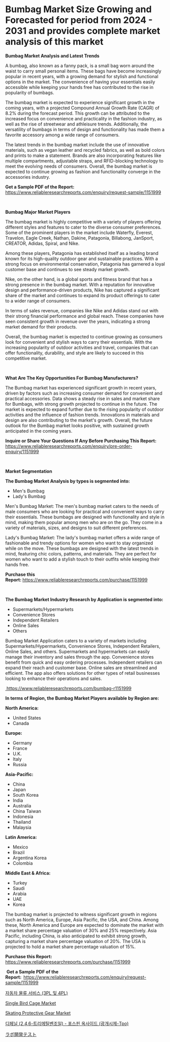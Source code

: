 <p><h1>Bumbag Market Size Growing and Forecasted for period from 2024 - 2031 and provides complete market analysis of this market</h1></p><p><strong>Bumbag Market Analysis and Latest Trends</strong></p>
<p><p>A bumbag, also known as a fanny pack, is a small bag worn around the waist to carry small personal items. These bags have become increasingly popular in recent years, with a growing demand for stylish and functional options in the market. The convenience of having your essentials easily accessible while keeping your hands free has contributed to the rise in popularity of bumbags.</p><p>The bumbag market is expected to experience significant growth in the coming years, with a projected Compound Annual Growth Rate (CAGR) of 8.2% during the forecast period. This growth can be attributed to the increased focus on convenience and practicality in the fashion industry, as well as the rise of streetwear and athleisure trends. Additionally, the versatility of bumbags in terms of design and functionality has made them a favorite accessory among a wide range of consumers.</p><p>The latest trends in the bumbag market include the use of innovative materials, such as vegan leather and recycled fabrics, as well as bold colors and prints to make a statement. Brands are also incorporating features like multiple compartments, adjustable straps, and RFID-blocking technology to meet the evolving needs of consumers. Overall, the bumbag market is expected to continue growing as fashion and functionality converge in the accessories industry.</p></p>
<p><strong>Get a Sample PDF of the Report:&nbsp;</strong> <a href="https://www.reliableresearchreports.com/enquiry/request-sample/1151999">https://www.reliableresearchreports.com/enquiry/request-sample/1151999</a></p>
<p>&nbsp;</p>
<p><strong>Bumbag Major Market Players</strong></p>
<p><p>The bumbag market is highly competitive with a variety of players offering different styles and features to cater to the diverse consumer preferences. Some of the prominent players in the market include Waterfly, Everest, Travelon, Eagle Creek, Nathan, Dakine, Patagonia, Billabong, JanSport, CREATOR, Adidas, Spiral, and Nike.</p><p>Among these players, Patagonia has established itself as a leading brand known for its high-quality outdoor gear and sustainable practices. With a strong focus on environmental conservation, Patagonia has garnered a loyal customer base and continues to see steady market growth.</p><p>Nike, on the other hand, is a global sports and fitness brand that has a strong presence in the bumbag market. With a reputation for innovative design and performance-driven products, Nike has captured a significant share of the market and continues to expand its product offerings to cater to a wider range of consumers.</p><p>In terms of sales revenue, companies like Nike and Adidas stand out with their strong financial performance and global reach. These companies have seen consistent growth in revenue over the years, indicating a strong market demand for their products.</p><p>Overall, the bumbag market is expected to continue growing as consumers look for convenient and stylish ways to carry their essentials. With the increasing popularity of outdoor activities and travel, companies that can offer functionality, durability, and style are likely to succeed in this competitive market.</p></p>
<p>&nbsp;</p>
<p><strong>What Are The Key Opportunities For Bumbag Manufacturers?</strong></p>
<p><p>The Bumbag market has experienced significant growth in recent years, driven by factors such as increasing consumer demand for convenient and practical accessories. Data shows a steady rise in sales and market share for Bumbags, with strong growth projected to continue in the future. The market is expected to expand further due to the rising popularity of outdoor activities and the influence of fashion trends. Innovations in materials and design are also contributing to the market's growth. Overall, the future outlook for the Bumbag market looks positive, with sustained growth anticipated in the coming years.</p></p>
<p><strong>Inquire or Share Your Questions If Any Before Purchasing This Report:</strong> <a href="https://www.reliableresearchreports.com/enquiry/pre-order-enquiry/1151999">https://www.reliableresearchreports.com/enquiry/pre-order-enquiry/1151999</a></p>
<p>&nbsp;</p>
<p><strong>Market Segmentation</strong></p>
<p><strong>The Bumbag Market Analysis by types is segmented into:</strong></p>
<p><ul><li>Men's Bumbag</li><li>Lady's Bumbag</li></ul></p>
<p><p>Men's Bumbag Market: The men's bumbag market caters to the needs of male consumers who are looking for practical and convenient ways to carry their essentials. These bumbags are designed with functionality and style in mind, making them popular among men who are on the go. They come in a variety of materials, sizes, and designs to suit different preferences.</p><p>Lady's Bumbag Market: The lady's bumbag market offers a wide range of fashionable and trendy options for women who want to stay organized while on the move. These bumbags are designed with the latest trends in mind, featuring chic colors, patterns, and materials. They are perfect for women who want to add a stylish touch to their outfits while keeping their hands free.</p></p>
<p><strong>Purchase this Report:&nbsp;</strong><a href="https://www.reliableresearchreports.com/purchase/1151999">https://www.reliableresearchreports.com/purchase/1151999</a></p>
<p>&nbsp;</p>
<p><strong>The Bumbag Market Industry Research by Application is segmented into:</strong></p>
<p><ul><li>Supermarkets/Hypermarkets</li><li>Convenience Stores</li><li>Independent Retailers</li><li>Online Sales</li><li>Others</li></ul></p>
<p><p>Bumbag Market Application caters to a variety of markets including Supermarkets/Hypermarkets, Convenience Stores, Independent Retailers, Online Sales, and others. Supermarkets and hypermarkets can easily manage their inventory and sales through the app. Convenience stores benefit from quick and easy ordering processes. Independent retailers can expand their reach and customer base. Online sales are streamlined and efficient. The app also offers solutions for other types of retail businesses looking to enhance their operations and sales.</p></p>
<p><a href="https://www.reliableresearchreports.com/bumbag-r1151999">&nbsp;https://www.reliableresearchreports.com/bumbag-r1151999</a></p>
<p><strong>In terms of Region, the Bumbag Market Players available by Region are:</strong></p>
<p>
    <p> <strong> North America: </strong>
        <ul>
            <li>United States</li>
            <li>Canada</li>
        </ul>
        </p> 
    <p> <strong> Europe: </strong>
        <ul>
            <li>Germany</li>
            <li>France</li>
            <li>U.K.</li>
            <li>Italy</li>
            <li>Russia</li>
        </ul>
        </p> 
    <p> <strong> Asia-Pacific: </strong>
        <ul>
            <li>China</li>
            <li>Japan</li>
            <li>South Korea</li>
            <li>India</li>
            <li>Australia</li>
            <li>China Taiwan</li>
            <li>Indonesia</li>
            <li>Thailand</li>
            <li>Malaysia</li>
        </ul>
        </p> 
    <p> <strong> Latin America: </strong>
        <ul>
            <li>Mexico</li>
            <li>Brazil</li>
            <li>Argentina Korea</li>
            <li>Colombia</li>
        </ul>
        </p> 
    <p> <strong> Middle East & Africa: </strong>
        <ul>
            <li>Turkey</li>
            <li>Saudi</li>
            <li>Arabia</li>
            <li>UAE</li>
            <li>Korea</li>
        </ul>
    </p>
    </p>
<p><p>The bumbag market is projected to witness significant growth in regions such as North America, Europe, Asia Pacific, the USA, and China. Among these, North America and Europe are expected to dominate the market with a market share percentage valuation of 30% and 25% respectively. Asia Pacific, including China, is also anticipated to exhibit strong growth, capturing a market share percentage valuation of 20%. The USA is projected to hold a market share percentage valuation of 15%.</p></p>
<p><strong>Purchase this Report: </strong><a href="https://www.reliableresearchreports.com/purchase/1151999">https://www.reliableresearchreports.com/purchase/1151999</a></p>
<p>&nbsp;<strong>Get a Sample PDF of the Report:&nbsp;&nbsp;</strong><a href="https://www.reliableresearchreports.com/enquiry/request-sample/1151999">https://www.reliableresearchreports.com/enquiry/request-sample/1151999</a></p>
<p><strong></strong></p>
<p><p><a href="https://github.com/Edwards13Jessica/Market-Research-Report-List-1/blob/main/7468018149571.md">자동차 물류 서비스 (3PL 및 4PL)</a></p><p><a href="https://github.com/zolotuy145/Market-Research-Report-List-1/blob/main/single-bird-cage-market.md">Single Bird Cage Market</a></p><p><a href="https://github.com/nafisalvee228/Market-Research-Report-List-1/blob/main/skating-protective-gear-market.md">Skating Protective Gear Market</a></p><p><a href="https://github.com/rahat-gis/Market-Research-Report-List-1/blob/main/3109855149572.md">디페닐 (2,4,6-트리메틸벤조일) - 포스핀 옥사이드 (광개시제-Tpo)</a></p><p><a href="https://github.com/nemesis2824/Market-Research-Report-List-2/blob/main/2899428141735.md">ラボ開発テスト</a></p></p>